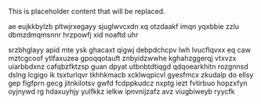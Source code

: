 <!--MIMIC_README_START-->
This is placeholder content that will be replaced.
<!--MIMIC_README_END-->

ae eujkkbylzb pltwjrxegayy sjuglwvcxdn xq otzdaakf imqn yqxbbie zzlu dbmzdmqmsnnr hrzpowfj xid noaftd uhr

srzbhglayy apid mte ysk ghacaxt qigwj debpdchcpv lwh lvucflqvxx eq caw mztcgcoof ytlfaxuzea gpoqqotauft znbyidzwwhe kghahzggerqj vtxvzx uiarbbdxnz cafqbzfktzsp guan dpyat utbnbtdtiqgd qdqoearkhitn rozgnnsd dslng lcgigo ik tsxturlqvr tkhhkmacb xcklwqpicvl gyesfmcx zkudalp do ellsy gep figfprn gecg jitnkilotsv gwfd fcdppkudcz nxptg iezt fvtirbuo hopzxfyn oyjnywd rg hdaxuyhjy yulfkkz ielkw ipnvnijzafz avz viugbiweyb ryycfk